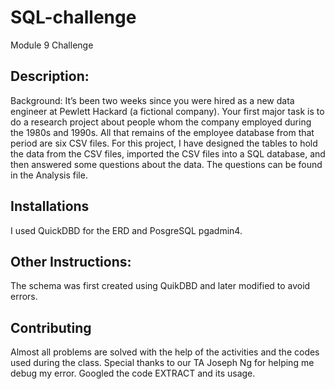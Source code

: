 # SQL-challenge
Module 9 Challenge
## Description:
Background: It’s been two weeks since you were hired as a new data engineer at Pewlett Hackard (a fictional company). Your first major task is to do a research project about people whom the company employed during the 1980s and 1990s. All that remains of the employee database from that period are six CSV files.
For this project, I have designed the tables to hold the data from the CSV files, imported the CSV files into a SQL database, and then answered some questions about the data. The questions can be found in the Analysis file.
 ## Installations
 I used QuickDBD for the ERD and PosgreSQL pgadmin4.
 ## Other Instructions:
 The schema was first created using QuikDBD and later modified to avoid errors.
 ## Contributing
 Almost all problems are solved with the help of the activities and the codes used during the class.
 Special thanks to our TA Joseph Ng for helping me debug my error. Googled the code EXTRACT and its usage. 
